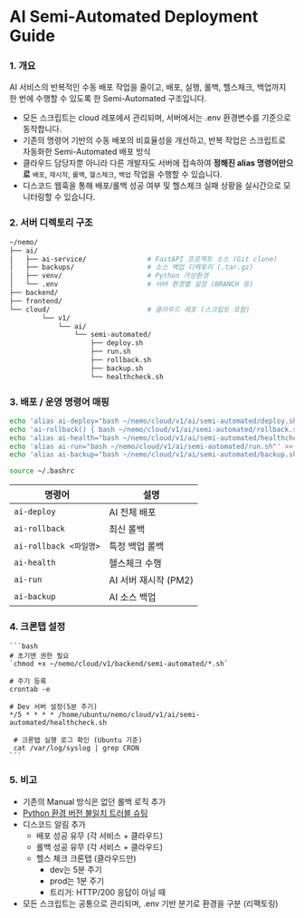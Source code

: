 # AI Semi-Automated Deployment Guide

### 1. 개요
AI 서비스의 반복적인 수동 배포 작업을 줄이고, 배포, 실행, 롤백, 헬스체크, 백업까지 한 번에 수행할 수 있도록 한 Semi-Automated 구조입니다.
- 모든 스크립트는 cloud 레포에서 관리되며, 서버에서는 .env 환경변수를 기준으로 동작합니다.
- 기존의 명령어 기반의 수동 배포의 비효율성을 개선하고, 반복 작업은 스크립트로 자동화한 Semi-Automated 배포 방식
- 클라우드 담당자뿐 아니라 다른 개발자도 서버에 접속하여 **정해진 alias 명령어만으로** `배포`, `재시작`, `롤백`, `헬스체크`, `백업` 작업을 수행할 수 있습니다.
- 디스코드 웹훅을 통해 배포/롤백 성공 여부 및 헬스체크 실패 상황을 실시간으로 모니터링할 수 있습니다.

### 2. 서버 디렉토리 구조

```bash
~/nemo/
├── ai/
│   ├── ai-service/               # FastAPI 프로젝트 소스 (Git clone)
│   ├── backups/                  # 소스 백업 디렉토리 (.tar.gz)
│   ├── venv/                     # Python 가상환경
│   └── .env                      # 서버 환경별 설정 (BRANCH 등)
├── backend/
├── frontend/
└── cloud/                        # 클라우드 레포 (스크립트 포함)
        └── v1/
            └── ai/
                └── semi-automated/
                    ├── deploy.sh
                    ├── run.sh
                    ├── rollback.sh
                    ├── backup.sh
                    └── healthcheck.sh
```

### 3. 배포 / 운영 명령어 매핑

```bash
echo 'alias ai-deploy="bash ~/nemo/cloud/v1/ai/semi-automated/deploy.sh"' >> ~/.bashrc
echo 'ai-rollback() { bash ~/nemo/cloud/v1/ai/semi-automated/rollback.sh \"$1\"; }' >> ~/.bashrc
echo 'alias ai-health="bash ~/nemo/cloud/v1/ai/semi-automated/healthcheck.sh"' >> ~/.bashrc
echo 'alias ai-run="bash ~/nemo/cloud/v1/ai/semi-automated/run.sh"' >> ~/.bashrc
echo 'alias ai-backup="bash ~/nemo/cloud/v1/ai/semi-automated/backup.sh"' >> ~/.bashrc

source ~/.bashrc

```
| 명령어 | 설명 |
| --- | --- |
| `ai-deploy` | AI 전체 배포 |
| `ai-rollback` | 최신 롤백 |
| `ai-rollback <파일명>` | 특정 백업 롤백 |
| `ai-health` | 헬스체크 수행 |
| `ai-run` | AI 서버 재시작 (PM2) |
| `ai-backup` | AI 소스 백업 |

### 4. 크론탭 설정
    ```bash
    # 초기엔 권한 필요
    `chmod +x ~/nemo/cloud/v1/backend/semi-automated/*.sh`
    
    # 주기 등록
    crontab -e
    
    # Dev 서버 설정(5분 주기)
    */5 * * * * /home/ubuntu/nemo/cloud/v1/ai/semi-automated/healthcheck.sh
    
     # 크론탭 실행 로그 확인 (Ubuntu 기준)
     cat /var/log/syslog | grep CRON
    ```

### 5. 비고
- 기존의 Manual 방식은 없던 롤백 로직 추가
- [Python 환경 버전 불일치 트러블 슈팅]( https://github.com/100-hours-a-week/6-nemo-wiki/issues/121)
- 디스코드 알림 추가
  - 배포 성공 유무 (각 서비스 + 클라우드)
  - 롤백 성공 유무 (각 서비스 + 클라우드)
  - 헬스 체크 크론탭 (클라우드만)
    - dev는 5분 주기
    - prod는 1분 주기
    - 트리거: HTTP/200 응답이 아닐 때
- 모든 스크립트는 공통으로 관리되며, .env 기반 분기로 환경을 구분 (리팩토링)
